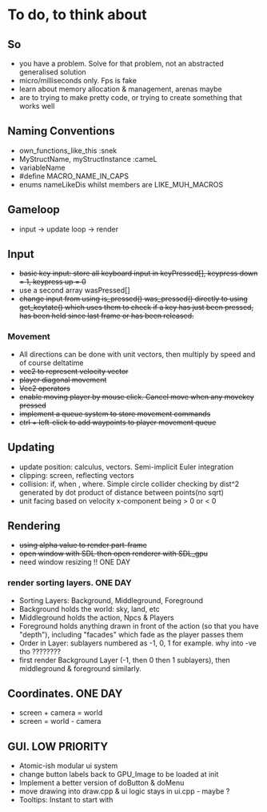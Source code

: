 # To do, to think about

## So

- you have a problem. Solve for that problem, not an abstracted generalised solution
- micro/milliseconds only. Fps is fake
- learn about memory allocation & management, arenas maybe
- are to trying to make pretty code, or trying to create something that works well

## Naming Conventions

- own_functions_like_this :snek
- MyStructName, myStructInstance :cameL
- variableName
- #define MACRO_NAME_IN_CAPS
- enums nameLikeDis whilst members are LIKE_MUH_MACROS

## Gameloop

- input -> update loop -> render

## Input

- ~~basic key input: store all keyboard input in keyPressed[], keypress down = 1, keypress up = 0~~
- use a second array wasPressed[]
- ~~change input from using is_pressed() was_pressed() directly to using get_keytate() which uses them to check if a key has just been pressed, has been held since last frame or has been released.~~

### Movement

- All directions can be done with unit vectors, then multiply by speed and of course deltatime
- ~~vec2 to represent velocity vector~~
- ~~player diagonal movement~~
- ~~Vec2 operators~~
- ~~enable moving player by mouse click. Cancel move when any movekey pressed~~
- ~~implement a queue system to store movement commands~~
- ~~ctrl + left-click to add waypoints to player movement queue~~

## Updating

- update position: calculus, vectors. Semi-implicit Euler integration
- clipping: screen, reflecting vectors
- collision: if, when , where. Simple circle collider checking by dist^2 generated by dot product of distance between points(no sqrt)
- unit facing based on velocity x-component being > 0 or < 0

## Rendering

- ~~using alpha value to render part-frame~~
- ~~open window with SDL then open renderer with SDL_gpu~~
- need window resizing !! ONE DAY

### render sorting layers. ONE DAY

- Sorting Layers: Background, Middleground, Foreground
- Background holds the world: sky, land, etc
- Middleground holds the action, Npcs & Players
- Foreground holds anything drawn in front of the action (so that you have "depth"), including "facades" which fade as the player passes them
- Order in Layer: sublayers numbered as -1, 0, 1 for example. why into -ve tho ????????
- first render Background Layer (-1, then 0 then 1 sublayers), then middleground & foreground similarly.

## Coordinates. ONE DAY

- screen + camera = world
- screen = world - camera

## GUI. LOW PRIORITY

- Atomic-ish modular ui system
- change button labels back to GPU_Image to be loaded at init
- Implement a better version of doButton & doMenu
- move drawing into draw.cpp & ui logic stays in ui.cpp - maybe ?
- Tooltips: Instant to start with
